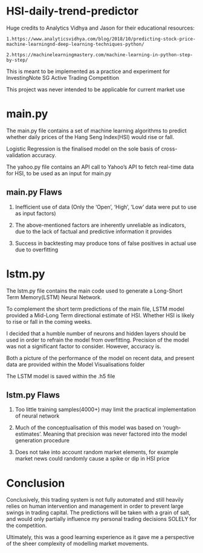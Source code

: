 # HSI-daily-trend-predictor

Huge credits to Analytics Vidhya and Jason for their educational resources:

	1.https://www.analyticsvidhya.com/blog/2018/10/predicting-stock-price-machine-learningnd-deep-learning-techniques-python/

	2.https://machinelearningmastery.com/machine-learning-in-python-step-by-step/

This is meant to be implemented as a practice and experiment for InvestingNote SG Active Trading Competition

This project was never intended to be applicable for current market use

# main.py

The main.py file contains a set of machine learning algorithms to predict whether daily prices of the Hang Seng Index(HSI) would rise or fall. 

Logistic Regression is the finalised model on the sole basis of cross-validation accuracy.

The yahoo.py file contains an API call to Yahoo’s API to fetch real-time data for HSI, to be used as an input for main.py

## main.py Flaws

1. Inefficient use of data (Only the ‘Open’, ‘High’, ‘Low’ data were put to use as input factors)

2. The above-mentioned factors are inherently unreliable as indicators, due to the lack of factual and predictive information it provides

3. Success in backtesting may produce tons of false positives in actual use due to overfitting

# lstm.py
The lstm.py file contains the main code used to generate a Long-Short Term Memory(LSTM) Neural Network.

To complement the short term predictions of the main file, LSTM model provided a Mid-Long Term directional estimate of HSI. Whether HSI is likely to rise or fall in the coming weeks.

I decided that a humble number of neurons and hidden layers should be used in order to refrain the model from overfitting. Precision of the model was not a significant factor to consider. However, accuracy is.

Both a picture of the performance of the model on recent data, and present data are provided within the Model Visualisations folder

The LSTM model is saved within the .h5 file

## lstm.py Flaws

1. Too little training samples(4000+) may limit the practical implementation of neural network

2. Much of the conceptualisation of this model was based on ‘rough-estimates’. Meaning that precision was never factored into the model generation procedure

3. Does not take into account random market elements, for example market news could randomly cause a spike or dip in HSI price

# Conclusion

Conclusively, this trading system is not fully automated and still heavily relies on human intervention and management in order to prevent large swings in trading capital. The predictions will be taken with a grain of salt, and would only partially influence my personal trading decisions SOLELY for the competition.

Ultimately, this was a good learning experience as it gave me a perspective of the sheer complexity of modelling market movements.

